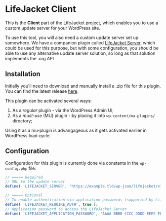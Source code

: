 
# LifeJacket Client

This is the **Client** part of the LifeJacket project, which enables you to use a custom update server for your WordPress site.

To use this tool, you will also need a custom update server set up somewhere. We have a companion plugin called [LifeJacket Server](https://github.com/life-jacket/lifejacket-server), which could be used for this purpose, but with some configuration, you should be able to use any alternative update server solution, so long as that solution implements the .org API

## Installation

Initially you'll need to download and manually install a .zip file for this plugin. You can find the latest release [here](https://github.com/life-jacket/lifejacket-client/releases).

This plugin can be activated several ways:

1. As a *regular* plugin - via the WordPress Admin UI;
2. As a *must-use* (MU) plugin - by placing it into `wp-content/mu-plugins/` directory;

Using it as a mu-plugin is advangageous as it gets activated earlier in WordPress load cycle.
## Configuration

Configuration for this plugin is currently done via constants in the `wp-config.php` file:

```php
// ===== Required
// URL to the update server
define( 'LIFEJACKET_SERVER', 'https://example.tld/wp-json/lifejacket/v1' );

// ===== Optional
// To enable authentication via application passwords (supported by LifeJacket Server only)
define( 'LIFEJACKET_REQUIRE_AUTH', true );
// Application password to access the LifeJacket Server
define( 'LIFEJACKET_APPLICATION_PASSWORD', 'AAAA BBBB CCCC DDDD EEEE FFFF' );
```
